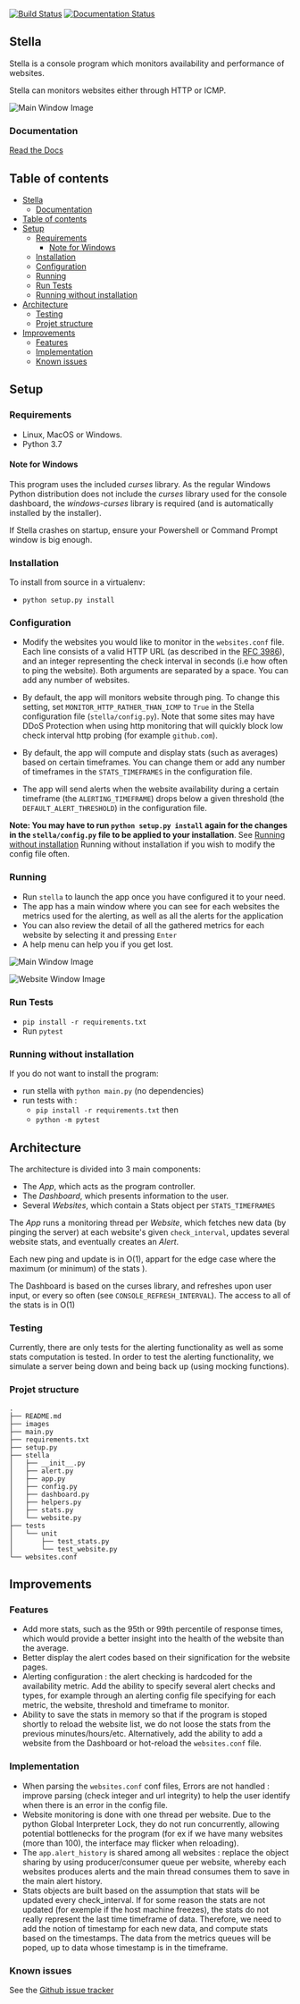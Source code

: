 [![Build Status](https://travis-ci.org/Japillow/Stella.svg?branch=master)](https://travis-ci.org/Japillow/Stella)
[![Documentation Status](https://readthedocs.org/projects/stella-monitoring/badge/?version=latest)](https://stella-monitoring.readthedocs.io/en/latest/?badge=latest)

## Stella

Stella is a console program which monitors availability and performance of websites.

Stella can monitors websites either through HTTP or ICMP.

![Main Window Image](images/main_after_10_min.png)

### Documentation

[Read the Docs](https://stella-monitoring.readthedocs.io/en/latest/)

## Table of contents

- [Stella](#stella)
  - [Documentation](#documentation)
- [Table of contents](#table-of-contents)
- [Setup](#setup)
  - [Requirements](#requirements)
    - [Note for Windows](#note-for-windows)
  - [Installation](#installation)
  - [Configuration](#configuration)
  - [Running](#running)
  - [Run Tests](#run-tests)
  - [Running without installation](#running-without-installation)
- [Architecture](#architecture)
  - [Testing](#testing)
  - [Projet structure](#projet-structure)
- [Improvements](#improvements)
  - [Features](#features)
  - [Implementation](#implementation)
  - [Known issues](#known-issues)

## Setup

### Requirements

- Linux, MacOS or Windows.
- Python 3.7

#### Note for Windows

This program uses the included _curses_ library. As the regular Windows Python distribution does not include the _curses_ library  used for the console dashboard, the _windows-curses_ library is required (and is automatically installed by the installer).

If Stella crashes on startup, ensure your Powershell or Command Prompt window is big enough.

### Installation

To install from source in a virtualenv:

- `python setup.py install`

### Configuration

- Modify the websites you would like to monitor in the `websites.conf` file.
Each line consists of a valid HTTP URL (as described in the [RFC 3986](https://tools.ietf.org/html/rfc3986)), and an integer representing the check interval in seconds (i.e how often to ping the website). Both arguments are separated by a space. You can add any number of websites.

- By default, the app will monitors website through ping. To change this setting, set `MONITOR_HTTP_RATHER_THAN_ICMP` to `True` in the Stella configuration file (`stella/config.py`). Note that some sites may have DDoS Protection when using http monitoring that will quickly block low check interval http probing (for example `github.com`).

- By default, the app will compute and display stats (such as averages) based on certain timeframes. You can change them or add any number of timeframes in the `STATS_TIMEFRAMES` in the configuration file.

- The app will send alerts when the website availability during a certain timeframe (the `ALERTING_TIMEFRAME`) drops below a given threshold (the `DEFAULT_ALERT_THRESHOLD`) in the configuration file.

__Note: You may have to run `python setup.py install` again for the changes in the `stella/config.py` file to be applied to your installation__. See [Running without installation](#running-without-installation) Running without installation if you wish to modify the config file often.

### Running

- Run `stella` to launch the app once you have configured it to your need.
- The app has a main window where you can see for each websites the metrics used for the alerting, as well as all the alerts for the application
- You can also review the detail of all the gathered metrics for each website by selecting it and pressing `Enter`
- A help menu can help you if you get lost.

![Main Window Image](images/main_started.png)

![Website Window Image](images/website_details.png)

### Run Tests

- `pip install -r requirements.txt`
- Run `pytest`

### Running without installation

If you do not want to install the program:

- run stella with `python main.py` (no dependencies)
- run tests with :
  - `pip install -r requirements.txt` then
  - `python -m pytest`

## Architecture

The architecture is divided into 3 main components:

- The _App_, which acts as the program controller.
- The _Dashboard_, which presents information to the user.
- Several _Websites_, which contain a Stats object per `STATS_TIMEFRAMES`

The _App_ runs a monitoring thread per _Website_, which fetches new data (by pinging the server) at each website's given `check_interval`, updates several website stats, and eventually creates an _Alert_.

Each new ping and update is in O(1), appart for the edge case where the maximum (or minimum) of the stats ).

The Dashboard is based on the curses library, and refreshes upon user input, or every so often (see `CONSOLE_REFRESH_INTERVAL`).
The access to all of the stats is in O(1)

### Testing

Currently, there are only tests for the alerting functionality as well as some stats computation is tested.
In order to test the alerting functionality, we simulate a server being down and being back up (using mocking functions).

### Projet structure

```
.
├── README.md
├── images
├── main.py
├── requirements.txt
├── setup.py
├── stella
│   ├── __init__.py
│   ├── alert.py
│   ├── app.py
│   ├── config.py
│   ├── dashboard.py
│   ├── helpers.py
│   ├── stats.py
│   └── website.py
├── tests
│   └── unit
│       ├── test_stats.py
│       └── test_website.py
└── websites.conf
```

## Improvements

### Features

- Add more stats, such as the 95th or 99th percentile of response times, which would provide a better insight into the health of the website than the average.
- Better display the alert codes based on their signification for the website pages.
- Alerting configuration : the alert checking is hardcoded for the availability metric. Add the ability to specify several alert checks and types, for example through an alerting config file specifying for each metric, the website, threshold and timeframe to monitor.
- Ability to save the stats in memory so that if the program is stoped shortly to reload the website list, we do not loose the stats from the previous minutes/hours/etc. Alternatively, add the ability to add a website from the Dashboard or hot-reload the `websites.conf` file.

### Implementation

- When parsing the `websites.conf` conf files, Errors are not handled : improve parsing (check integer and url integrity) to help the user identify when there is an error in the config file.
- Website monitoring is done with one thread per website. Due to the python Global Interpreter Lock, they do not run concurrently, allowing potential bottlenecks for the program (for ex if we have many websites (more than 100), the interface may flicker when reloading).
- The `app.alert_history` is shared among all websites : replace the object sharing by using producer/consumer queue per website, whereby each websites produces alerts and the main thread consumes them to save in the main alert history.
- Stats objects are built based on the assumption that stats will be updated every check_interval. If for some reason the stats are not updated (for exemple if the host machine freezes), the stats do not really represent the last time timeframe of data. Therefore, we need to add the notion of timestamp for each new data, and compute stats based on the timestamps. The data from the metrics queues will be poped, up to data whose timestamp is in the timeframe.

### Known issues

See the [Github issue tracker](https://github.com/Japillow/Stella/issues)
